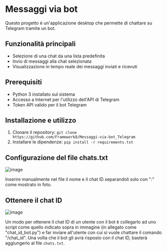 # Messaggi via bot

Questo progetto è un'applicazione desktop che permette di chattare su Telegram tramite un bot.

## Funzionalità principali
- Selezione di una chat da una lista predefinita
- Invio di messaggi alla chat selezionata
- Visualizzazione in tempo reale dei messaggi inviati e ricevuti

## Prerequisiti
- Python 3 installato sul sistema
- Accesso a Internet per l'utilizzo dell'API di Telegram
- Token API valido per il bot Telegram

## Installazione e utilizzo
1. Clonare il repository: `git clone https://github.com/Framework8/Messaggi-via-bot_Telegram`
2. Installare le dipendenze: `pip install -r requirements.txt`

## Configurazione del file chats.txt

![image](https://github.com/Framework8/Messaggi-via-bot_Telegram/assets/109827575/d38e08b2-fb35-477c-8e72-c27082b79450)

Inserire manualmente nel file il nome e il chat ID separandoli solo con ":" come mostrato in foto.

## Ottenere il chat ID

![image](https://github.com/Framework8/Messaggi-via-bot_Telegram/assets/109827575/697e2765-4df3-45c3-b594-dc5fbfeb84f1)

Un modo per ottenere il chat ID di un utente con il bot è collegarlo ad uno script come quello indicato sopra in immagine (in allegato come "chat_id_bot.py") e far inviare all'utente con cui si vuole chattare il comando "/chat_id". Una volta che il bot gli avrà risposto con il chat ID, basterà aggiungerlo al file `chats.txt`.
